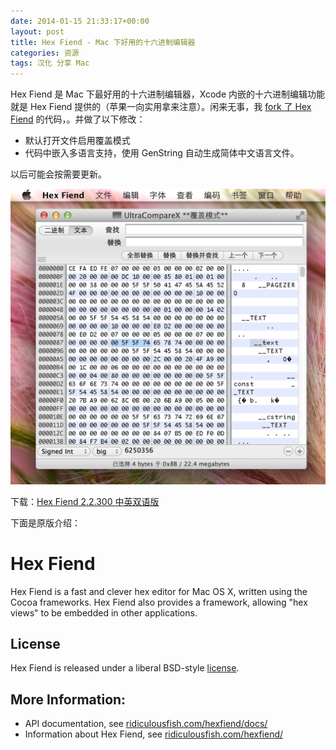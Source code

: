 ```yaml
---
date: 2014-01-15 21:33:17+00:00
layout: post
title: Hex Fiend - Mac 下好用的十六进制编辑器
categories: 资源
tags: 汉化 分享 Mac
---
```


Hex Fiend 是 Mac 下最好用的十六进制编辑器，Xcode 内嵌的十六进制编辑功能就是 Hex Fiend 提供的（苹果一向实用拿来注意）。闲来无事，我 [fork 了 Hex Fiend](https://github.com/Yonsm/HexFiend) 的代码，。并做了以下修改：

* 默认打开文件启用覆盖模式
* 代码中嵌入多语言支持，使用 GenString 自动生成简体中文语言文件。

以后可能会按需要更新。
 
![](https://github.com/Yonsm/HexFiend/raw/master/HexFiend_CN.png)

下载：[Hex Fiend 2.2.300 中英双语版](https://github.com/Yonsm/HexFiend/raw/master/HexFiend_CN.zip)

<!-- more -->

下面是原版介绍：

# Hex Fiend
Hex Fiend is a fast and clever hex editor for Mac OS X, written using the Cocoa frameworks. Hex Fiend also provides a framework, allowing "hex views" to be embedded in other applications.

## License
Hex Fiend is released under a liberal BSD-style [license](./License.txt).

## More Information:
* API documentation, see [ridiculousfish.com/hexfiend/docs/](http://ridiculousfish.com/hexfiend/docs/)
* Information about Hex Fiend, see [ridiculousfish.com/hexfiend/](http://ridiculousfish.com/hexfiend/)
